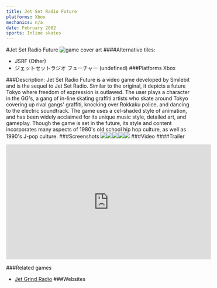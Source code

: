 ```yaml
---
title: Jet Set Radio Future
platforms: Xbox
mechanics: n/a
date: February 2002
sports: Inline skates
---
```

#Jet Set Radio Future
![game cover art](//images.igdb.com/igdb/image/upload/t_cover_big/pyo7wstu4k6pcgilvgif.jpg "Logo Title Text 1")
####Alternative tiles:
* JSRF (Other)
* ジェットセットラジオ フューチャー (undefined)
###Platforms
Xbox

###Description:
Jet Set Radio Future is a video game developed by Smilebit and is the sequel to Jet Set Radio. Similar to the original, it depicts a future Tokyo where freedom of expression is outlawed. The user plays a character in the GG's, a gang of in-line skating graffiti artists who skate around Tokyo covering up rival gangs' graffiti, knocking over Rokkaku police, and dancing to the electric soundtrack. The game uses a cel-shaded style of animation, and has been widely acclaimed for its unique music style, detailed art, and gameplay. Though the game is set in the future, its style and content incorporates many aspects of 1980's old school hip hop culture, as well as 1990's J-pop culture.
###Screenshots
<a target="_blank" href="//images.igdb.com/igdb/image/upload/t_cover_big/icisif1mq16fn5rzmxbn.jpg"><img src="//images.igdb.com/igdb/image/upload/t_thumb/icisif1mq16fn5rzmxbn.jpg"/></a><a target="_blank" href="//images.igdb.com/igdb/image/upload/t_cover_big/ppudj4nzyjtfu3lo8foh.jpg"><img src="//images.igdb.com/igdb/image/upload/t_thumb/ppudj4nzyjtfu3lo8foh.jpg"/></a><a target="_blank" href="//images.igdb.com/igdb/image/upload/t_cover_big/tpvsniqrc8mbm9nkmchf.jpg"><img src="//images.igdb.com/igdb/image/upload/t_thumb/tpvsniqrc8mbm9nkmchf.jpg"/></a><a target="_blank" href="//images.igdb.com/igdb/image/upload/t_cover_big/k77bn9ud5en3tpjxncxy.jpg"><img src="//images.igdb.com/igdb/image/upload/t_thumb/k77bn9ud5en3tpjxncxy.jpg"/></a><a target="_blank" href="//images.igdb.com/igdb/image/upload/t_cover_big/ctyvibv2y1gj0qag99sb.jpg"><img src="//images.igdb.com/igdb/image/upload/t_thumb/ctyvibv2y1gj0qag99sb.jpg"/></a>
###Video
####Trailer

<iframe width="560" height="315" src="https://www.youtube.com/embed/Rf6naKIIuf0" frameborder="0" allowfullscreen></iframe>

###Related games
* [Jet Grind Radio](/games/jet-grind-radio-4364/)
###Websites

